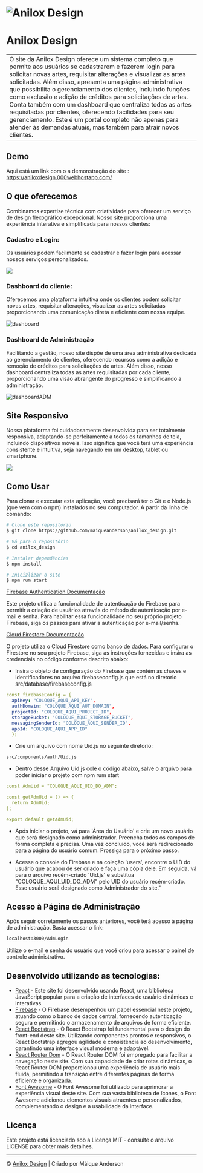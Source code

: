 
# ![Anilox Design](https://lh3.googleusercontent.com/pw/ABLVV84J309X3DRLYFbwpfEuHHHzxblI__7vPIvb7Yp3eRvzcDp3xF3w1lLQExuq7eJAAZXtovaTiUva4TDwR-bt_D0W2EHu4CnS7boPUEoQsgtDo0tVt3Oc6yHINTnvC4uryZpnd4KQTe0QQe8KrTNLJZoxLA=w3224-h1606-s-no?authuser=0)
# Anilox Design
<table>
<tr>
<td>
O site da Anilox Design oferece um sistema completo que permite aos usuários se cadastrarem e fazerem login para solicitar novas artes, requisitar alterações e visualizar as artes solicitadas. Além disso, apresenta uma página administrativa que possibilita o gerenciamento dos clientes, incluindo funções como exclusão e adição de créditos para solicitações de artes. Conta também com um dashboard que centraliza todas as artes requisitadas por clientes, oferecendo facilidades para seu gerenciamento. Este é um portal completo não apenas para atender às demandas atuais, mas também para atrair novos clientes.
</td>
</tr>
</table>


## Demo
Aqui está um link com o a demonstração do site :  https://aniloxdesign.000webhostapp.com/


## O que oferecemos
Combinamos expertise técnica com criatividade para oferecer um serviço de design flexográfico excepcional. Nosso site proporciona uma experiência interativa e simplificada para nossos clientes:

### Cadastro e Login:
Os usuários podem facilmente se cadastrar e fazer login para acessar nossos serviços personalizados.

![](https://lh3.googleusercontent.com/pw/ABLVV85hJ5-LuzpHVk4Gch78ayEH-6PG1Mi9dlWX23btPcurflSOCL2sLk1lqIquEOV5WgG7omvZg2Vc1dgBns7V-3lUdHXKjCh5ad6d84zxhH0JVEmL6bHHQO0zSL66Dh9mswZbFNKQKr-xYdd-5BH29aRjnA=w1152-h648-s-no?authuser=0)

### Dashboard do cliente:
Oferecemos uma plataforma intuitiva onde os clientes podem solicitar novas artes, requisitar alterações, visualizar as artes solicitadas proporcionando uma comunicação direta e eficiente com nossa equipe.

![dashboard](https://lh3.googleusercontent.com/pw/ABLVV85hJ5-LuzpHVk4Gch78ayEH-6PG1Mi9dlWX23btPcurflSOCL2sLk1lqIquEOV5WgG7omvZg2Vc1dgBns7V-3lUdHXKjCh5ad6d84zxhH0JVEmL6bHHQO0zSL66Dh9mswZbFNKQKr-xYdd-5BH29aRjnA=w1152-h648-s-no?authuser=0)

### Dashboard de Administração
Facilitando a gestão, nosso site dispõe de uma área administrativa dedicada ao gerenciamento de clientes, oferecendo recursos como a adição e remoção de créditos para solicitações de artes. Além disso, nosso dashboard centraliza todas as artes requisitadas por cada cliente, proporcionando uma visão abrangente do progresso e simplificando a administração.

![dashboardADM](https://lh3.googleusercontent.com/pw/ADCreHe4izi8XvenIY1JCX3v0vSdxnquCCvYZulgQFUCXcK-2tpr58bOcMPABhUYNUMDGItWQPwUlPgRP-R5tNdf8ZYZk60zx-GiCX2Xp715ySuhxZ_sABrv9GCA0wzWfd8FdmepJBDqM10esiafEYk3KJ4NOQ=w800-h440-s-no?authuser=0)


## Site Responsivo
Nossa plataforma foi cuidadosamente desenvolvida para ser totalmente responsiva, adaptando-se perfeitamente a todos os tamanhos de tela, incluindo dispositivos móveis. Isso significa que você terá uma experiência consistente e intuitiva, seja navegando em um desktop, tablet ou smartphone.

![](https://lh3.googleusercontent.com/pw/ADCreHepCi2RbXVP8pTp0nc67QaNRvtpdfdRuR70tizpNwHLReD1oIX5ZiNWSfNKeVSN9SiKoOcRJXa2TGirehw3ieOrfiCCrJK9kfZSVfq-Sl0YzVRG58Dnn-3Pp3gVQOefk94ueVyHpidz22hGMIuyDOMOmg=w1920-h1600-s-no?authuser=0)




## Como Usar

Para clonar e executar esta aplicação, você precisará ter o Git e o Node.js (que vem com o npm) instalados no seu computador. A partir da linha de comando:

```bash
# Clone este repositório
$ git clone https://github.com/maiqueanderson/anilox_design.git

# Vá para o repositório
$ cd anilox_design

# Instalar dependências
$ npm install

# Inicizlizar o site
$ npm rum start
```

[Firebase Authentication Documentação](https://firebase.google.com/docs/firestore?hl=pt-br)

Este projeto utiliza a funcionalidade de autenticação do Firebase para permitir a criação de usuários através do método de autenticação por e-mail e senha. Para habilitar essa funcionalidade no seu próprio projeto Firebase, siga os passos para ativar a autenticação por e-mail/senha.

[Cloud Firestore Documentação](https://firebase.google.com/docs/firestore?hl=pt-br)

O projeto utiliza o Cloud Firestore como banco de dados. Para configurar o Firestore no seu projeto Firebase, siga as instruções fornecidas e insira as credenciais no código conforme descrito abaixo:

- Insira o objeto de configuração do Firebase que contém as chaves e identificadores no arquivo firebaseconfig.js que está no diretorio src/database/firebaseconfig.js

```yaml
const firebaseConfig = {
  apiKey: "COLOQUE_AQUI_API_KEY",
  authDomain: "COLOQUE_AQUI_AUT_DOMAIN",
  projectId: "COLOQUE_AQUI_PROJECT_ID",
  storageBucket: "COLOQUE_AQUI_STORAGE_BUCKET",
  messagingSenderId: "COLOQUE_AQUI_SENDER_ID",
  appId: "COLOQUE_AQUI_APP_ID"
  };
```

- Crie um arquivo com nome Uid.js no seguinte diretorio: 

```bash
src/components/auth/Uid.js
```

- Dentro desse Arquivo Uid.js cole o código abaixo, salve o arquivo para poder iniciar o projeto com npm rum start

```yaml
const AdmUid = "COLOQUE_AQUI_UID_DO_ADM";

const getAdmUid = () => {
  return AdmUid;
};

export default getAdmUid;
```

- Após iniciar o projeto, vá para 'Área do Usuário' e crie um novo usuário que será designado como administrador. Preencha todos os campos de forma completa e precisa. Uma vez concluído, você será redirecionado para a página do usuário comum. Prossiga para o próximo passo.

- Acesse o console do Firebase e na coleção 'users', encontre o UID do usuário que acabou de ser criado e faça uma cópia dele. Em seguida, vá para o arquivo recém-criado 'Uid.js' e substitua "COLOQUE_AQUI_UID_DO_ADM" pelo UID do usuário recém-criado. Esse usuário será designado como Administrador do site."

## Acesso à Página de Administração

Após seguir corretamente os passos anteriores, você terá acesso à página de administração. Basta acessar o link:

```bash
localhost:3000/AdmLogin
```

Utilize o e-mail e senha do usuário que você criou para acessar o painel de controle administrativo.

## Desenvolvido utilizando as tecnologias:

- [React](https://www.w3schools.com/REACT/DEFAULT.ASP) - Este site foi desenvolvido usando React, uma biblioteca JavaScript popular para a criação de interfaces de usuário dinâmicas e interativas.
- [Firebase](https://firebase.google.com/docs/build?hl=pt-br) - O Firebase desempenhou um papel essencial neste projeto, atuando como o banco de dados central, fornecendo autenticação segura e permitindo o armazenamento de arquivos de forma eficiente.
- [React Bootstrap](https://react-bootstrap.netlify.app/docs/getting-started/introduction) - O React Bootstrap foi fundamental para o design do front-end deste site. Utilizando componentes prontos e responsivos, o React Bootstrap agregou agilidade e consistência ao desenvolvimento, garantindo uma interface visual moderna e adaptável.
- [React Router Dom](https://www.w3schools.com/react/react_router.asp) - O React Router DOM foi empregado para facilitar a navegação neste site. Com sua capacidade de criar rotas dinâmicas, o React Router DOM proporcionou uma experiência de usuário mais fluida, permitindo a transição entre diferentes páginas de forma eficiente e organizada.
- [Font Awesome](https://fontawesome.com/docs) - O Font Awesome foi utilizado para aprimorar a experiência visual deste site. Com sua vasta biblioteca de ícones, o Font Awesome adicionou elementos visuais atraentes e personalizados, complementando o design e a usabilidade da interface.


## Licença

Este projeto está licenciado sob a Licença MIT - consulte o arquivo LICENSE para obter mais detalhes.

---

© [Anilox Design](https://aniloxdesign.000webhostapp.com/) | Criado por Máique Anderson


